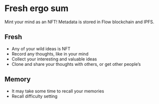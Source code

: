 # Fresh ergo sum

Mint your mind as an NFT! Metadata is stored in Flow blockchain and IPFS.

## Fresh

- Any of your wild ideas is NFT
- Record any thoughts, like in your mind
- Collect your interesting and valuable ideas
- Clone and share your thoughts with others, or get other people’s

## Memory

- It may take some time to recall your memories
- Recall difficulty setting
